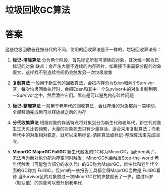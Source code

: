 # 垃圾回收GC算法

# 答案
这些垃圾回收器在按分代的不同，使用的回收算法是不一样的，垃圾回收算法有：

1. **标记-清除算法**
分为两个阶段，首先标记所有可清除的对象，其次统一回收已标记的对象
缺点：会产生大量不连续的内存碎片，如果接下来需要分配的对象很大，这样找不到连续空间仍会触发另一次垃圾收集

2. **复制算法**
一般用于新生代的回收算法，会把内存分为Eden和两个Survivor区，每次垃圾回收执行时，会把Eden和其中一个Survivor中的对象复制到另一Survivor之中，然后清空它们。优点是可以避免内存碎片问题

3. **标记-整理算法**
一般用于老年代的回收算法，会让存活的对象都向一端移动，全部移动完成后可以释放掉之后的内存

4. **分代收集算法**
根据对象的存活特点将对象划分为新生代和老年代，新生代对象生生灭灭比较频繁，大量的对象死去只有少量存活，适合采用复制算法；而老年代中的对象相对稳定，就可以采用标记-清除算法或标记-整理算法来完成回收。

5. **MinorGC MajorGC FullGC**
新生代触发的GC称为MinorGC，当Eden满了，无法再为新对象分配内存空间时触发，MinorGC也会触发Stop-the-world
老年代触发（可能包含部分的永久代）的GC称为MajorGC，新生代和老年代全面的GC称为 FullGC，但jvm的一些报告工具都会将MajorGC当做是 FullGC看待
当Survivor区的对象熬过一次MinorGC它的岁数就长了一岁，熬过15岁（默认值）的对象可以晋升到老年代